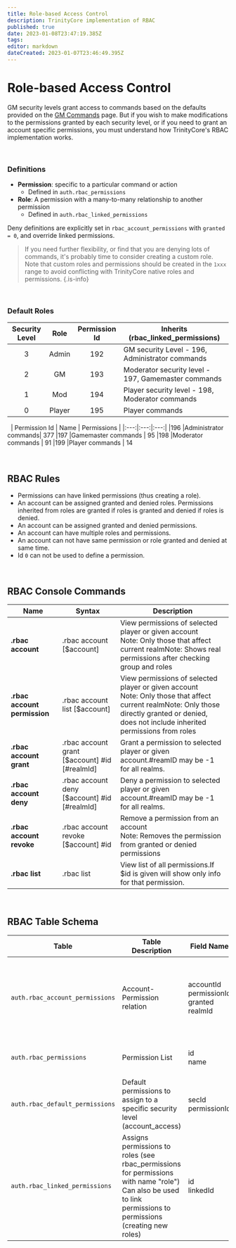 ```yaml
---
title: Role-based Access Control
description: TrinityCore implementation of RBAC
published: true
date: 2023-01-08T23:47:19.385Z
tags: 
editor: markdown
dateCreated: 2023-01-07T23:46:49.395Z
---
```


# Role-based Access Control
GM security levels grant access to commands based on the defaults provided on the [GM Commands](/how-to/gm-commands) page. But if you wish to make modifications to the permissions granted by each security level, or if you need to grant an account specific permissions, you must understand how TrinityCore's RBAC implementation works.

&nbsp;
### Definitions
- **Permission**: specific to a particular command or action 
	- Defined in `auth.rbac_permissions`
- **Role**: A permission with a many-to-many relationship to another permission
	- Defined in `auth.rbac_linked_permissions`
  
Deny definitions are explicitly set in `rbac_account_permissions` with `granted = 0`, and override linked permissions. 

> If you need further flexibility, or find that you are denying lots of commands, it's probably time to consider creating a custom role. Note that custom roles and permissions should be created in the `1xxx` range to avoid conflicting with TrinityCore native roles and permissions.
{.is-info}

  
&nbsp;
### Default Roles
  
  | Security Level |Role| Permission Id | Inherits (rbac_linked_permissions) |
|:---:|:---:|:---:|---|
| 3 |Admin| 192 |GM security Level - 196, Administrator commands |
| 2 |GM | 193 |Moderator security level - 197, Gamemaster commands |
| 1 |Mod | 194 |Player security level - 198, Moderator commands |
| 0 |Player | 195 |Player commands |

&nbsp;
| Permission Id | Name | Permissions |
|:---:|:---:|:---:|
|196 |Administrator commands| 377
|197 |Gamemaster commands | 95
|198 |Moderator commands | 91
|199 |Player commands | 14


  
&nbsp;

## RBAC Rules
- Permissions can have linked permissions (thus creating a role).
- An account can be assigned granted and denied roles. Permissions inherited from roles are granted if roles is granted and denied if roles is denied.
- An account can be assigned granted and denied permissions.
- An account can have multiple roles and permissions.
- An account can not have same permission or role granted and denied at same time.
- Id `0` can not be used to define a permission.

&nbsp;
## RBAC Console Commands
| **Name**                     | **Syntax**                                            | **Description**                                                                                                                                                                              |
|------------------------------|-------------------------------------------------------|----------------------------------------------------------------------------------------------------------------------------------------------------------------------------------------------|
| **.rbac account**            | .rbac account [$account]                      | View permissions of selected player or given account<br />Note: Only those that affect current realmNote: Shows real permissions after checking group and roles                                    |
| **.rbac account permission** | .rbac account list [$account]                 | View permissions of selected player or given account<br />Note: Only those that affect current realmNote: Only those directly granted or denied, does not include inherited permissions from roles |
| **.rbac account grant**      | .rbac account grant [$account] #id [#realmId] | Grant a permission to selected player or given account.#reamID may be -1 for all realms.                                                                                                     |
| **.rbac account deny**       | .rbac account deny [$account] #id [#realmId]  | Deny a permission to selected player or given account.#reamID may be -1 for all realms.                                                                                                      |
| **.rbac account revoke**     | .rbac account revoke [$account] #id           | Remove a permission from an account<br />Note: Removes the permission from granted or denied permissions                                                                                           |
| **.rbac list**               | .rbac list                                    | View list of all permissions.If $id is given will show only info for that permission.                                                                                                        |

&nbsp;
## RBAC Table Schema
| **Table** | **Table Description** | **Field Name** | **Field Type** | **Field Description** |
|---|---|---|---|---|
|`auth.rbac_account_permissions`| Account-Permission relation | accountId<br /> permissionId<br /> granted<br /> realmId | int<br /> int<br /> int<br /> signed int | Account id<br /> Permission id<br /> Granted = 1, Denied = 0<br /> All = -1, else realmId |
| `auth.rbac_permissions` | Permission List | id<br /> name | int<br /> text | Permission id<br /> Permission name |
| `auth.rbac_default_permissions` | Default permissions to assign to a specific security level (account_access) | secId <br /> permissionId | int<br /> int | Security level [0-3] <br /> Permission id  |
| `auth.rbac_linked_permissions` | Assigns permissions to roles (see rbac_permissions for permissions with name "role") Can also be used to link permissions to permissions (creating new roles) | id <br /> linkedId | int <br /> int | Permission id <br /> Permission id |